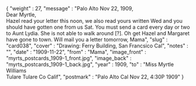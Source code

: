 {
  "weight" : 27,
  "message" : "Palo Alto Nov 22, 1909,<br>Dear Myrtle,<br>Hazel read your letter this noon, we also read yours written Wed and you should have gotten one from us Sat. You must send a card every day or two to Aunt Lydia. She is not able to walk around [?]. Oh get Hazel and Margaret have gone to town. Will mail you a letter tomorrow, Mama",
  "slug" : "card038",
  "cover" : "Drawing: Ferry Building, San Francsico Cal",
  "notes" : "",
  "date" : "1909-11-22",
  "from" : "Mama",
  "image_front" : "myrts_postcards_1909-1_front.jpg",
  "image_back" : "myrts_postcards_1909-1_back.jpg",
  "year" : 1909,
  "to" : "Miss Myrtle Williams<br> Tulare Tulare Co Calif",
  "postmark" : "Palo Alto Cal Nov 22, 4:30P 1909"
}
